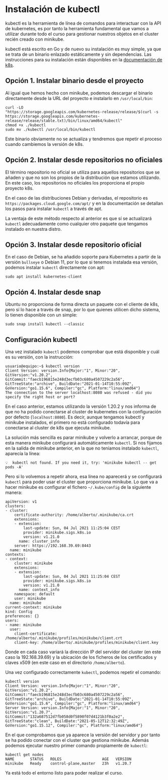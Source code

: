 # Instalación de kubectl

kubectl es la herramienta de línea de comandos para interactuar con la
API de kubernetes, es por tanto la herramienta fundamental que vamos a
utilizar durante todo el curso para gestionar nuestros objetos en el
cluster recién creado con minikube.

kubectl está escrito en Go y de nuevo su instalación es muy simple, ya
que se trata de un binario enlazado estáticamente y sin
dependencias. Las instrucciones para su instalación están disponibles
en la [documentación de
k8s](https://kubernetes.io/es/docs/tasks/tools/install-kubectl/).

## Opción 1. Instalar binario desde el proyecto

Al igual que hemos hecho con minikube, podemos descargar el binario
directamente desde la URL del proyecto e instalarlo en
`/usr/local/bin`:

```
curl -LO
"https://storage.googleapis.com/kubernetes-release/release/$(curl -s
https://storage.googleapis.com/kubernetes-release/release/stable.txt)/bin/linux/amd64/kubectl"
chmod +x ./kubectl
sudo mv ./kubectl /usr/local/bin/kubectl
```

Este binario obviamente no se actualiza y tendremos que repetir el
proceso cuando cambiemos la versión de k8s.

## Opción 2. Instalar desde repositorios no oficiales

El término repositorio no oficial se utiliza para aquellos
repositorios que se añaden y que no son los propios de la distribución
que estamos utilizando. En este caso, los repositorios no oficiales
los proporciona el propio proyecto k8s.

En el caso de las distribuciones Debian y derivadas, el repositorio es
`https://packages.cloud.google.com/apt/` y en la documentación se
detallan los pasos para instalar `kubectl` a través de apt.

La ventaja de este método respecto al anterior es que sí se
actualizará `kubectl` adecuadamente como cualquier otro paquete que
tengamos instalado en nuestra distro.

## Opción 3. Instalar desde repositorio oficial

En el caso de Debian, se ha añadido soporte para Kubernetes a partir
de la versión `bullseye` o Debian 11, por lo que si tenemos instalada
esa versión, podemos instalar `kubectl` directamente con apt:

```
sudo apt install kubernetes-client
```

## Opción 4. Instalar desde snap

Ubuntu no proporciona de forma directa un paquete con el cliente de
k8s, pero sí lo hace a través de snap, por lo que quienes utilicen
dicho sistema, lo tienen disponible con un simple:

```
sudo snap install kubectl --classic
```

## Configuración kubectl

Una vez instalado `kubectl` podemos comprobar que está disponible y cuál es su
versión, con la instrucción:

```
usuario@equipo:~$ kubectl version
Client Version: version.Info{Major:"1", Minor:"20", GitVersion:"v1.20.2", GitCommit:"faecb196815e248d3ecfb03c680a4507229c2a56", GitTreeState:"archive", BuildDate:"2021-01-14T10:55:09Z", GoVersion:"go1.15.6", Compiler:"gc", Platform:"linux/amd64"}
The connection to the server localhost:8080 was refused - did you
specify the right host or port?
```

En el caso anterior, estamos utilizando la versión 1.20.2 y nos
informa de que no ha podido conectarse al cluster de kubernetes con la
configuración por defecto (`localhost:8080`). Es decir, aunque
tengamos kubectl y minikube instalados, el primero no está configurado
todavía para conectarse al cluster de k8s que ejecuta minikube.

La solución más sencilla es parar minikube y volverlo a arrancar,
porque de esta manera minikube configurará automáticamente
`kubectl`. Si nos fijamos en la salida de minikube anterior, en la que
no teníamos instalado `kubectl`, aparecía la línea:

```
💡  kubectl not found. If you need it, try: 'minikube kubectl -- get pods -A'
```

Pero si lo volvemos a repetir ahora, esa línea no aparecerá y se
configurará `kubectl` para poder usar el cluster que proporciona
minikube. Lo que va a hacer minikube es configurar el fichero
`~/.kube/config` de la siguiente manera:

```
apiVersion: v1
clusters:
- cluster:
    certificate-authority: /home/alberto/.minikube/ca.crt
    extensions:
    - extension:
        last-update: Sun, 04 Jul 2021 11:25:04 CEST
        provider: minikube.sigs.k8s.io
        version: v1.21.0
      name: cluster_info
    server: https://192.168.39.69:8443
  name: minikube
contexts:
- context:
    cluster: minikube
    extensions:
    - extension:
        last-update: Sun, 04 Jul 2021 11:25:04 CEST
        provider: minikube.sigs.k8s.io
        version: v1.21.0
      name: context_info
    namespace: default
    user: minikube
  name: minikube
current-context: minikube
kind: Config
preferences: {}
users:
- name: minikube
  user:
    client-certificate: /home/alberto/.minikube/profiles/minikube/client.crt
    client-key: /home/alberto/.minikube/profiles/minikube/client.key
```

Donde en cada caso variará la dirección IP del servidor del cluster
(en este caso la 192.168.39.69) y la ubicación de los ficheros de los
certificados y claves x509 (en este caso en el directorio
`/home/alberto`).

Una vez configurado correctamente `kubectl`, podemos repetir el
comando:

```
kubectl version
Client Version: version.Info{Major:"1", Minor:"20", GitVersion:"v1.20.2", GitCommit:"faecb196815e248d3ecfb03c680a4507229c2a56", GitTreeState:"archive", BuildDate:"2021-01-14T10:55:09Z", GoVersion:"go1.15.6", Compiler:"gc", Platform:"linux/amd64"}
Server Version: version.Info{Major:"1", Minor:"20", GitVersion:"v1.20.7", GitCommit:"132a687512d7fb058d0f5890f07d4121b3f0a2e2", GitTreeState:"clean", BuildDate:"2021-05-12T12:32:49Z", GoVersion:"go1.15.12", Compiler:"gc", Platform:"linux/amd64"}
```

En el que comprobamos que ya aparece la versión del servidor y por
tanto se ha podido conectar con el cluster que gestiona
minikube. Además podemos ejecutar nuestro primer comando propiamente
de `kubectl`:

```
kubectl get nodes
NAME       STATUS   ROLES                  AGE   VERSION
minikube   Ready    control-plane,master   23h   v1.20.7
```

Ya está todo el entorno listo para poder realizar el curso.
